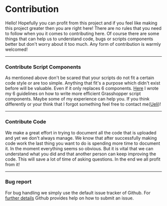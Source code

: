 # Contribution
Hello!
Hopefully you can profit from this project and if you feel like making this project greater then you are right here!
There are no rules that you need to follow when you it comes to contributing here. Of course there are some things that can help us to understand code, bugs or scripts components better but don't worry about it too much. Any form of contribution is warmly welcomed!

***

### Contribute Script Components
As mentioned above don't be scared that your scripts do not fit a certain code style or are too simple. Anything that fit's a purpose which didn't exist before will be valuable. Even if it only replaces 6 components.
[Here] I wrote my 6 guidelines on how to write more efficient Grasshopper script components. Maybe some of my experience can help you. If you think differently or your think that I forgot something feel free to contact me([Ueli])!

***

### Contribute Code
We make a great effort in trying to document all the code that is uploaded and yet we don't always manage. We know that after successfully making code work the last thing you want to do is spending more time to document it. In the moment everything seems so obvious. But it is vital that we can understand what you did and that another person can keep improving the code. This will save a lot of time of asking questions. In the end we all profit from it!

***

### Bug report
For bug handling we simply use the default issue tracker of Github. For [further details] Github provides help on how to submit an issue.

[further details]: https://help.github.com/en/github/managing-your-work-on-github/creating-an-issue "Creating an issue"
[Here]: https://github.com/usaluz/Scribneria-Poaceae/blob/master/docs/GuidelinesWrittingGrasshoperScriptComponent.md "Guidelines writting script components"
[Ueli]: usaluz@outlook.de "Email Ueli"
